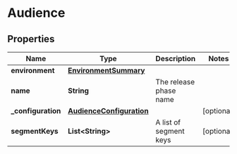 

# Audience


## Properties

| Name | Type | Description | Notes |
|------------ | ------------- | ------------- | -------------|
|**environment** | [**EnvironmentSummary**](EnvironmentSummary.md) |  |  |
|**name** | **String** | The release phase name |  |
|**_configuration** | [**AudienceConfiguration**](AudienceConfiguration.md) |  |  [optional] |
|**segmentKeys** | **List&lt;String&gt;** | A list of segment keys |  [optional] |



